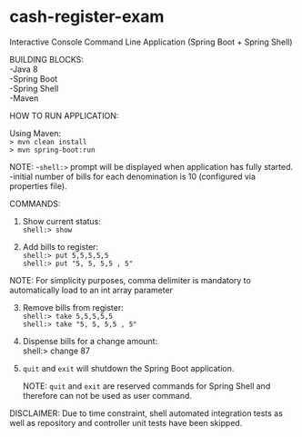 # cash-register-exam
Interactive Console Command Line Application (Spring Boot + Spring Shell)

BUILDING BLOCKS:  
-Java 8  
-Spring Boot  
-Spring Shell  
-Maven  

HOW TO RUN APPLICATION:

Using Maven:  
   `> mvn clean install`  
   `> mvn spring-boot:run`
   
NOTE: 
-`shell:>` prompt will be displayed when application has fully started.  
-initial number of bills for each denomination is 10 (configured via properties file).

COMMANDS:

1. Show current status:  
  `shell:> show`
  
2. Add bills to register:  
   `shell:> put 5,5,5,5,5`  
   `shell:> put "5, 5, 5,5 , 5"`

NOTE: For simplicity purposes, comma delimiter is mandatory to automatically load to an int array parameter

3. Remove bills from register:  
    `shell:> take 5,5,5,5,5`  
    `shell:> take "5, 5, 5,5 , 5"`
    
4. Dispense bills for a change amount:  
    shell:> change 87
    
5. `quit` and `exit` will shutdown the Spring Boot application.
    
    NOTE: `quit` and `exit` are reserved commands for Spring Shell and therefore can not be used as user command.

DISCLAIMER: Due to time constraint, shell automated integration tests as well as repository and controller unit tests have been skipped.

